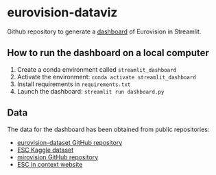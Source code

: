 # eurovision-dataviz

Github repository to generate a [dashboard](https://eurovision-dashboard.streamlit.app/) of Eurovision in Streamlit.

## How to run the dashboard on a local computer

1. Create a conda environment called `streamlit_dashboard`
2. Activate the environment: `conda activate streamlit_dashboard`
3. Install requirements in `requirements.txt`
4. Launch the dashboard: `streamlit run dashboard.py`

## Data

The data for the dashboard has been obtained from public repositories: 

- [eurovision-dataset GitHub repository](https://github.com/Spijkervet/eurovision-dataset)
- [ESC Kaggle dataset](https://www.kaggle.com/datasets/diamondsnake/eurovision-song-contest-data?ref=thedataschool.co.uk)
- [mirovision GitHub repository](https://github.com/Amsterdam-Music-Lab/mirovision?tab=readme-ov-file)
- [ESC in context website](https://escincontext.com/resources/data/)
